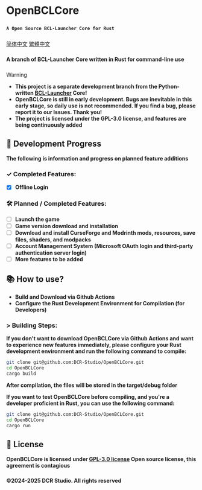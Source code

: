 # **OpenBCLCore**
#####
**```A Open Source BCL-Launcher Core for Rust```**
#####
[简体中文](README_ZH_CN.md)
[繁體中文](README_ZH_TW.md)
#####
**A branch of BCL-Launcher Core written in Rust for command-line use**
#####

> [!WARNING]
> * **This project is a separate development branch from the Python-written [BCL-Launcher](https://github.com/DCR-Studio/BCL-Launcher) Core!**
> * **OpenBCLCore is still in early development. Bugs are inevitable in this early stage, so daily use is not recommended. If you find a bug, please report it to our Issues. Thank you!**
> * **The project is licensed under the GPL-3.0 license, and features are being continuously added**

#####

## **📆  Development Progress**
**The following is information and progress on planned feature additions**

#####

### **✓ Completed Features:**

* [x] **Offline Login**

### **🛠️ Planned / Completed Features:**

* [ ] **Launch the game**
* [ ] **Game version download and installation**
* [ ] **Download and install CurseForge and Modrinth mods, resources, save files, shaders, and modpacks**
* [ ] **Account Management System (Microsoft OAuth login and third-party authentication server login)**
* [ ] **More features to be added**

#####

## **📚 How to use?**

- **Build and Download via Github Actions**
- **Configure the Rust Development Environment for Compilation (for Developers)**
#####
### > **Building Steps:**

**If you don't want to download OpenBCLCore via Github Actions and want to experience new features immediately, please configure your Rust development environment and run the following command to compile:**

```bash
git clone git@github.com:DCR-Studio/OpenBCLCore.git
cd OpenBCLCore
cargo build
```

**After compilation, the files will be stored in the target/debug folder**

**If you want to test OpenBCLCore before compiling, and you're a developer proficient in Rust, you can use the following command:**

```bash
git clone git@github.com:DCR-Studio/OpenBCLCore.git
cd OpenBCLCore
cargo run
```

#####
## **📖 License**

**OpenBCLCore is licensed under **[GPL-3.0  license](LICENSE)** Open source license, this agreement is contagious**

#####
**©2024-2025 DCR Studio. All rights reserved**
